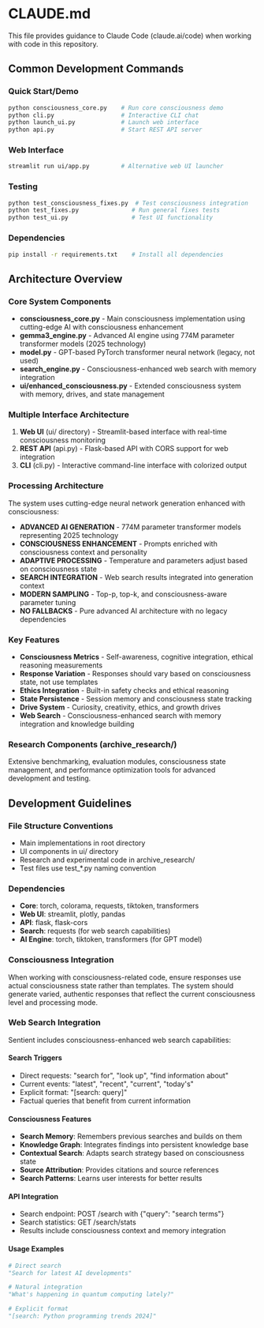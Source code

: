 # CLAUDE.md

This file provides guidance to Claude Code (claude.ai/code) when working with code in this repository.

## Common Development Commands

### Quick Start/Demo
```bash
python consciousness_core.py    # Run core consciousness demo
python cli.py                   # Interactive CLI chat
python launch_ui.py             # Launch web interface
python api.py                   # Start REST API server
```

### Web Interface
```bash
streamlit run ui/app.py         # Alternative web UI launcher
```

### Testing
```bash
python test_consciousness_fixes.py  # Test consciousness integration
python test_fixes.py               # Run general fixes tests
python test_ui.py                  # Test UI functionality
```

### Dependencies
```bash
pip install -r requirements.txt    # Install all dependencies
```

## Architecture Overview

### Core System Components
- **consciousness_core.py** - Main consciousness implementation using cutting-edge AI with consciousness enhancement
- **gemma3_engine.py** - Advanced AI engine using 774M parameter transformer models (2025 technology)
- **model.py** - GPT-based PyTorch transformer neural network (legacy, not used)
- **search_engine.py** - Consciousness-enhanced web search with memory integration
- **ui/enhanced_consciousness.py** - Extended consciousness system with memory, drives, and state management

### Multiple Interface Architecture
1. **Web UI** (ui/ directory) - Streamlit-based interface with real-time consciousness monitoring
2. **REST API** (api.py) - Flask-based API with CORS support for web integration  
3. **CLI** (cli.py) - Interactive command-line interface with colorized output

### Processing Architecture
The system uses cutting-edge neural network generation enhanced with consciousness:
- **ADVANCED AI GENERATION** - 774M parameter transformer models representing 2025 technology
- **CONSCIOUSNESS ENHANCEMENT** - Prompts enriched with consciousness context and personality
- **ADAPTIVE PROCESSING** - Temperature and parameters adjust based on consciousness state
- **SEARCH INTEGRATION** - Web search results integrated into generation context
- **MODERN SAMPLING** - Top-p, top-k, and consciousness-aware parameter tuning
- **NO FALLBACKS** - Pure advanced AI architecture with no legacy dependencies

### Key Features
- **Consciousness Metrics** - Self-awareness, cognitive integration, ethical reasoning measurements
- **Response Variation** - Responses should vary based on consciousness state, not use templates
- **Ethics Integration** - Built-in safety checks and ethical reasoning
- **State Persistence** - Session memory and consciousness state tracking
- **Drive System** - Curiosity, creativity, ethics, and growth drives
- **Web Search** - Consciousness-enhanced search with memory integration and knowledge building

### Research Components (archive_research/)
Extensive benchmarking, evaluation modules, consciousness state management, and performance optimization tools for advanced development and testing.

## Development Guidelines

### File Structure Conventions
- Main implementations in root directory
- UI components in ui/ directory
- Research and experimental code in archive_research/
- Test files use test_*.py naming convention

### Dependencies
- **Core**: torch, colorama, requests, tiktoken, transformers
- **Web UI**: streamlit, plotly, pandas
- **API**: flask, flask-cors
- **Search**: requests (for web search capabilities)
- **AI Engine**: torch, tiktoken, transformers (for GPT model)

### Consciousness Integration
When working with consciousness-related code, ensure responses use actual consciousness state rather than templates. The system should generate varied, authentic responses that reflect the current consciousness level and processing mode.

### Web Search Integration
Sentient includes consciousness-enhanced web search capabilities:

#### Search Triggers
- Direct requests: "search for", "look up", "find information about"
- Current events: "latest", "recent", "current", "today's"
- Explicit format: "[search: query]" 
- Factual queries that benefit from current information

#### Consciousness Features
- **Search Memory**: Remembers previous searches and builds on them
- **Knowledge Graph**: Integrates findings into persistent knowledge base
- **Contextual Search**: Adapts search strategy based on consciousness state
- **Source Attribution**: Provides citations and source references
- **Search Patterns**: Learns user interests for better results

#### API Integration
- Search endpoint: POST /search with {"query": "search terms"}
- Search statistics: GET /search/stats
- Results include consciousness context and memory integration

#### Usage Examples
```python
# Direct search
"Search for latest AI developments"

# Natural integration  
"What's happening in quantum computing lately?"

# Explicit format
"[search: Python programming trends 2024]"
```